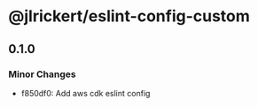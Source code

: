 # @jlrickert/eslint-config-custom

## 0.1.0

### Minor Changes

- f850df0: Add aws cdk eslint config